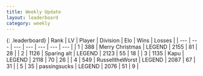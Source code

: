 ```yaml
---
title: Weekly Update
layout: leaderboard
category: weekly
---
```


{: .leaderboard}
| Rank | LV | Player | Division | Elo | Wins | Losses |
| --- | --- | --- | --- | --- | --- | --- |
| <span data-change="-">1</span> | 388 | <span title="ID: 382502">Merry Christmas</span> | LEGEND | <span data-change="-">2155</span> | <span data-change="-">81</span> | <span data-change="-">28</span> |
| <span data-change="-">2</span> | 1126 | <span title="ID: 203132">Sparing alt</span> | LEGEND | <span data-change="-">2123</span> | <span data-change="-">55</span> | <span data-change="-">18</span> |
| <span data-change="-">3</span> | 1135 | <span title="ID: 204953">Kapu</span> | LEGEND | <span data-change="-">2118</span> | <span data-change="-">70</span> | <span data-change="-">26</span> |
| <span data-change="12">4</span> | 549 | <span title="ID: 388751">RusselltheWorst</span> | LEGEND | <span data-change="232">2087</span> | <span data-change="61">67</span> | <span data-change="24">31</span> |
| <span data-change="-">5</span> | 35 | <span title="ID: 337821">passingsucks</span> | LEGEND | <span data-change="-">2076</span> | <span data-change="-">51</span> | <span data-change="-">9</span> |